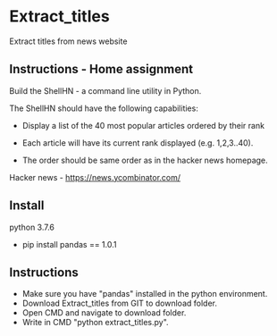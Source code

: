 # Extract_titles
Extract titles from news website

## Instructions - Home assignment
Build the ShellHN - a command line utility in Python.

The ShellHN should have the following capabilities:

- Display a list of the 40 most popular articles ordered by their rank

- Each article will have its current rank displayed (e.g. 1,2,3..40).

- The order should be same order as in the hacker news homepage.

Hacker news - https://news.ycombinator.com/

## Install
python 3.7.6

- pip install pandas == 1.0.1

## Instructions
- Make sure you have "pandas" installed in the python environment.
- Download Extract_titles from GIT to download folder.
- Open CMD and navigate to download folder.
- Write in CMD "python extract_titles.py".
